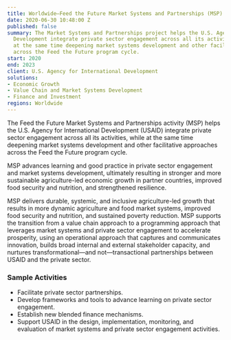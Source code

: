 ```yaml
---
title: Worldwide—Feed the Future Market Systems and Partnerships (MSP)
date: 2020-06-30 10:48:00 Z
published: false
summary: The Market Systems and Partnerships project helps the U.S. Agency for International
  Development integrate private sector engagement across all its activities, while
  at the same time deepening market systems development and other facilitative approaches
  across the Feed the Future program cycle.
start: 2020
end: 2023
client: U.S. Agency for International Development
solutions:
- Economic Growth
- Value Chain and Market Systems Development
- Finance and Investment
regions: Worldwide
---
```


The Feed the Future Market Systems and Partnerships activity (MSP) helps the U.S. Agency for International Development (USAID) integrate private sector engagement across all its activities, while at the same time deepening market systems development and other facilitative approaches across the Feed the Future program cycle.
 
MSP advances learning and good practice in private sector engagement and market systems development, ultimately resulting in stronger and more sustainable agriculture-led economic growth in partner countries, improved food security and nutrition, and strengthened resilience.

MSP delivers durable, systemic, and inclusive agriculture-led growth that results in more dynamic agriculture and food market systems, improved food security and nutrition, and sustained poverty reduction. MSP supports the transition from a value chain approach to a programming approach that leverages market systems and private sector engagement to accelerate prosperity, using an operational approach that captures and communicates innovation, builds broad internal and external stakeholder capacity, and nurtures transformational—and not—transactional partnerships between USAID and the private sector. 
  
### Sample Activities

* Facilitate private sector partnerships.
* Develop frameworks and tools to advance learning on private sector engagement.
* Establish new blended finance mechanisms.
* Support USAID in the design, implementation, monitoring, and evaluation of market systems and private sector engagement activities.